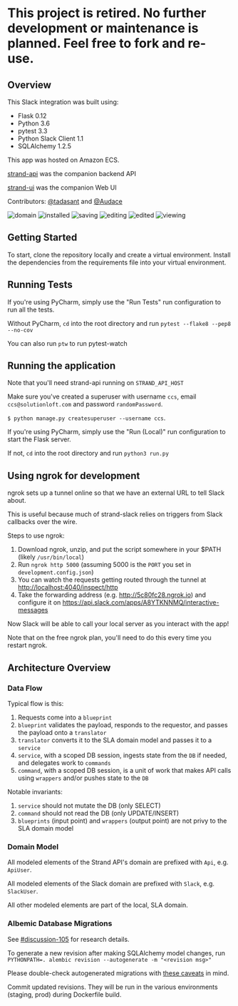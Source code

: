 # This project is retired. No further development or maintenance is planned. Feel free to fork and re-use.

## Overview

This Slack integration was built using:
* Flask 0.12
* Python 3.6
* pytest 3.3
* Python Slack Client 1.1
* SQLAlchemy 1.2.5

This app was hosted on Amazon ECS.

[strand-api](https://github.com/Audace/strand-api) was the companion backend API

[strand-ui](https://github.com/tadasant/strand-ui) was the companion Web UI

Contributors: [@tadasant](https://github.com/tadasant) and [@Audace](https://github.com/audace)

![domain](https://raw.githubusercontent.com/tadasant/strand-slack/master/media/Domain.png)
![installed](https://raw.githubusercontent.com/tadasant/strand-slack/master/media/Installed.png)
![saving](https://raw.githubusercontent.com/tadasant/strand-slack/master/media/Saving.png)
![editing](https://raw.githubusercontent.com/tadasant/strand-slack/master/media/Editing.png)
![edited](https://raw.githubusercontent.com/tadasant/strand-slack/master/media/Edited.png)
![viewing](https://raw.githubusercontent.com/tadasant/strand-slack/master/media/Viewing.png)

## Getting Started
To start, clone the repository locally and create a virtual environment. Install the dependencies from the requirements file into your virtual environment.

## Running Tests
If you're using PyCharm, simply use the "Run Tests" run configuration to run all the tests.

Without PyCharm, `cd` into the root directory and run `pytest --flake8 --pep8 --no-cov`

You can also run `ptw` to run pytest-watch

## Running the application
Note that you'll need strand-api running on `STRAND_API_HOST`

Make sure you've created a superuser with username `ccs`, email `ccs@solutionloft.com` and password `randomPassword`.

`$ python manage.py createsuperuser --username ccs`.

If you're using PyCharm, simply use the "Run (Local)" run configuration to start the Flask server.

If not, `cd` into the root directory and run `python3 run.py`


## Using ngrok for development
ngrok sets up a tunnel online so that we have an external URL to tell Slack about.

This is useful because much of strand-slack relies on triggers from Slack callbacks over the wire.

Steps to use ngrok:
1) Download ngrok, unzip, and put the script somewhere in your $PATH (likely `/usr/bin/local`)
2) Run `ngrok http 5000` (assuming 5000 is the `PORT` you set in `development.config.json`)
3) You can watch the requests getting routed through the tunnel at <http://localhost:4040/inspect/http>
4) Take the forwarding address (e.g. <http://5c80fc28.ngrok.io>) and configure it on <https://api.slack.com/apps/A8YTKNNMQ/interactive-messages>

Now Slack will be able to call your local server as you interact with the app!

Note that on the free ngrok plan, you'll need to do this every time you restart ngrok.


## Architecture Overview

### Data Flow

Typical flow is this:
1) Requests come into a `blueprint`
2) `blueprint` validates the payload, responds to the requestor, and passes the payload onto a `translator`
3) `translator` converts it to the SLA domain model and passes it to a `service`
4) `service`, with a scoped DB session, ingests state from the `DB` if needed, and delegates work to `commands`
5) `command`, with a scoped DB session, is a unit of work that makes API calls using `wrappers` and/or pushes state to the `DB`

Notable invariants:
1) `service` should not mutate the DB (only SELECT)
2) `command` should not read the DB (only UPDATE/INSERT)
3) `blueprints` (input point) and `wrappers` (output point) are not privy to the SLA domain model

### Domain Model

All modeled elements of the Strand API's domain are prefixed with `Api`, e.g. `ApiUser`.

All modeled elements of the Slack domain are prefixed with `Slack`, e.g. `SlackUser`.

All other modeled elements are part of the local, SLA domain.

### Albemic Database Migrations

See [#discussion-105](slack://channel?team={T0AJWTWUT}&id={C9U6ZCPC3}) for research details.

To generate a new revision after making SQLAlchemy model changes, run `PYTHONPATH=. alembic revision --autogenerate -m "<revision msg>"`

Please double-check autogenerated migrations with [these caveats](http://alembic.zzzcomputing.com/en/latest/autogenerate.html#what-does-autogenerate-detect-and-what-does-it-not-detect) in mind.

Commit updated revisions. They will be run in the various environments (staging, prod) during Dockerfile build.

